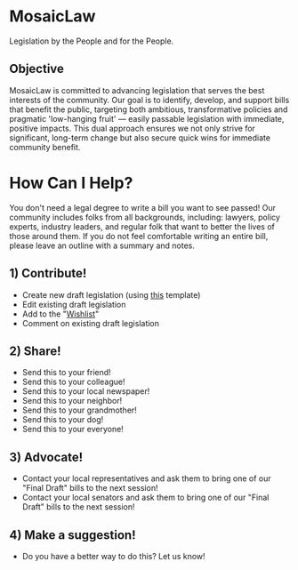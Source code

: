 # MosaicLaw
Legislation by the People and for the People.

## Objective
MosaicLaw is committed to advancing legislation that serves the best interests of the community. Our goal is to identify, develop, and support bills that benefit the public, targeting both ambitious, transformative policies and pragmatic 'low-hanging fruit' — easily passable legislation with immediate, positive impacts. This dual approach ensures we not only strive for significant, long-term change but also secure quick wins for immediate community benefit.

# How Can I Help?
You don't need a legal degree to write a bill you want to see passed! Our community includes folks from all backgrounds, including: lawyers, policy experts, industry leaders, and regular folk that want to better the lives of those around them. If you do not feel comfortable writing an entire bill, please leave an outline with a summary and notes. 

## 1) Contribute!
* Create new draft legislation (using [this](/Examples/README.md) template)
* Edit existing draft legislation
* Add to the "[Wishlist](/Top%20Issues/Wishlist.txt)"
* Comment on existing draft legislation

## 2) Share!
* Send this to your friend!
* Send this to your colleague!
* Send this to your local newspaper!
* Send this to your neighbor!
* Send this to your grandmother!
* Send this to your dog!
* Send this to your everyone!

## 3) Advocate!
* Contact your local representatives and ask them to bring one of our "Final Draft" bills to the next session!
* Contact your local senators and ask them to bring one of our "Final Draft" bills to the next session!

## 4) Make a suggestion!
* Do you have a better way to do this? Let us know!

<br>
